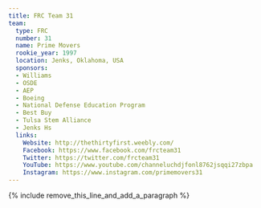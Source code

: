 ```yaml
---
title: FRC Team 31
team:
  type: FRC
  number: 31
  name: Prime Movers
  rookie_year: 1997
  location: Jenks, Oklahoma, USA
  sponsors:
  - Williams
  - OSDE
  - AEP
  - Boeing
  - National Defense Education Program
  - Best Buy
  - Tulsa Stem Alliance
  - Jenks Hs
  links:
    Website: http://thethirtyfirst.weebly.com/
    Facebook: https://www.facebook.com/frcteam31
    Twitter: https://twitter.com/frcteam31
    YouTube: https://www.youtube.com/channeluchdjfonl8762jsqqi27zbpa
    Instagram: https://www.instagram.com/primemovers31
---
```


{% include remove_this_line_and_add_a_paragraph %}